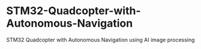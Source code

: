 # STM32-Quadcopter-with-Autonomous-Navigation
STM32 Quadcopter with Autonomous Navigation using AI image processing 
